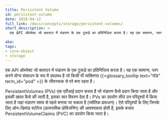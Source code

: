 ```yaml
---
title: Persistent Volume
id: persistent-volume
date: 2018-04-12
full_link: /docs/concepts/storage/persistent-volumes/
short_description: >
  एक API ऑब्जेक्ट जो क्लस्टर में भंडारण के एक टुकड़े का प्रतिनिधित्व करता है। यह एक सामान्य, प्लग करने योग्य संसाधन के रूप में उपलब्ध है जो किसी भी व्यक्तिगत पॉड के जीवनचक्र से परे बना रहता है।

aka: 
tags:
- core-object
- storage
---
```

 एक API ऑब्जेक्ट जो क्लस्टर में भंडारण के एक टुकड़े का प्रतिनिधित्व करता है। यह एक सामान्य, प्लग करने योग्य संसाधन के रूप में उपलब्ध है जो किसी भी व्यक्तिगत {{<glossary_tooltip text="पॉड" term_id="pod" >}} के जीवनचक्र से परे बना रहता है।


<!--more--> 

PersistentVolumes (PVs) एक एपीआई प्रदान करता है जो भंडारण कैसे प्रदान किया जाता है और इसकी खपत कैसे की जाती है, इसका सार विवरण देता है।
PVs का उपयोग सीधे उन परिदृश्यों में किया जाता है जहां भंडारण समय से पहले बनाया जा सकता है (स्थैतिक प्रावधान)।
ऐसे परिदृश्यों के लिए जिनके लिए ऑन-डिमांड स्टोरेज (डायनामिक प्रोविजनिंग) की आवश्यकता होती है, इसके बजाय PersistentVolumeClaims (PVC) का उपयोग किया जाता है।
